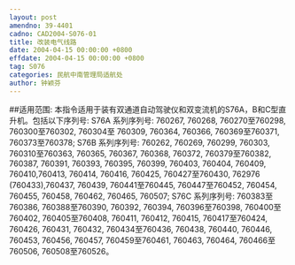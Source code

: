 ```yaml
---
layout: post
amendno: 39-4401
cadno: CAD2004-S076-01
title: 改装电气线路
date: 2004-04-15 00:00:00 +0800
effdate: 2004-04-15 00:00:00 +0800
tag: S076
categories: 民航中南管理局适航处
author: 钟颖芬
---
```


##适用范围:
本指令适用于装有双通道自动驾驶仪和双变流机的S76A，B和C型直升机。包括以下序列号:
S76A 系列序列号: 760267, 760268, 760270至760298, 760300至760302, 760304至 760309, 760364, 760366, 760369至760371, 760373至760378;
S76B 系列序列号: 760262, 760269, 760299, 760303, 760310至760363, 760365, 760367, 760368, 760372, 760379至760382, 760387, 760391, 760393, 760395, 760399, 760403, 760404, 760409, 760410,760413, 760414, 760416, 760425, 760427至760430, 762976 (760433),760437, 760439, 760441至760445, 760447至760452, 760454, 760455, 760458, 760462, 760465, 760507;
S76C 系列序列号: 760383至760386, 760388至760390, 760392, 760394, 760396至760398, 760400至760402, 760405至760408, 760411, 760412, 760415, 760417至760424, 760426, 760431, 760432, 760434至760436, 760438, 760440, 760446, 760453, 760456, 760457, 760459至760461, 760463, 760464, 760466至760506, 760508至760526。

